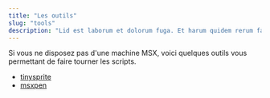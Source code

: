 ```yaml
---
title: "Les outils"
slug: "tools"
description: "Lid est laborum et dolorum fuga. Et harum quidem rerum facilis est et expeditasi distinctio. Nam libero tempore, cum soluta nobis est eligendi optio cumque nihilse impedit quo minus id quod amets untra dolor amet sad. Sed ut"
---
```


Si vous ne disposez pas d'une machine MSX, voici quelques outils vous permettant de faire tourner les scripts. 

- [tinysprite](https://msx.jannone.org/tinysprite/tinysprite.html)
- [msxpen](https://msxpen.com/)

